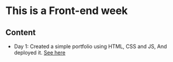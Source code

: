 # This is a Front-end week

## Content
- Day 1: Created a simple portfolio using HTML, CSS and JS, And deployed it. <a href="https://ebra-portfolio.netlify.app/" target="_blank">See here</a>

